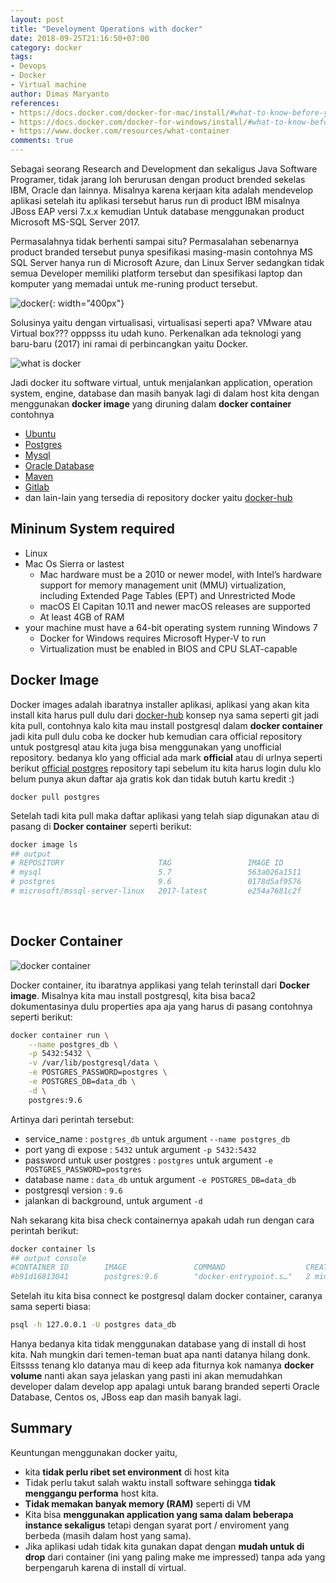 ```yaml
---
layout: post
title: "Develoyment Operations with docker"
date: 2018-09-25T21:16:50+07:00
category: docker
tags: 
- Devops
- Docker
- Virtual machine
author: Dimas Maryanto
references:
- https://docs.docker.com/docker-for-mac/install/#what-to-know-before-you-install
- https://docs.docker.com/docker-for-windows/install/#what-to-know-before-you-install
- https://www.docker.com/resources/what-container
comments: true
---
```


Sebagai seorang Research and Development dan sekaligus Java Software Programer, tidak jarang loh berurusan dengan product brended sekelas IBM, Oracle dan lainnya. Misalnya karena kerjaan kita adalah mendevelop aplikasi setelah itu aplikasi tersebut harus run di product IBM misalnya JBoss EAP versi 7.x.x kemudian Untuk database menggunakan product Microsoft MS-SQL Server 2017. 

Permasalahnya tidak berhenti sampai situ? Permasalahan sebenarnya product branded tersebut punya spesifikasi masing-masin contohnya MS SQL Server hanya run di Microsoft Azure, dan Linux Server sedangkan tidak semua Developer memiliki platform tersebut dan spesifikasi laptop dan komputer yang memadai untuk me-runing product tersebut.

![docker]({{site.baseurl}}/assets/img/posts/devops-docker/logo.png){: width="400px"}

Solusinya yaitu dengan virtualisasi, virtualisasi seperti apa? VMware atau Virtual box??? opppsss itu udah kuno. Perkenalkan ada teknologi yang baru-baru (2017) ini ramai di perbincangkan yaitu Docker.

<!--more-->

![what is docker]({{site.baseurl}}/assets/img/posts/devops-docker/IsDockerSecure.png)

Jadi docker itu software virtual, untuk menjalankan application, operation system, engine, database dan masih banyak lagi di dalam host kita dengan menggunakan **docker image** yang diruning dalam **docker container** contohnya

- [Ubuntu](https://hub.docker.com/r/_/ubuntu/)
- [Postgres](https://hub.docker.com/_/postgres/)
- [Mysql](https://hub.docker.com/_/mysql/)
- [Oracle Database](https://github.com/oracle/docker-images/tree/master/OracleDatabase)
- [Maven](https://hub.docker.com/_/maven/)
- [Gitlab](https://hub.docker.com/r/gitlab/gitlab-ce/)
- dan lain-lain yang tersedia di repository docker yaitu [docker-hub](https://hub.docker.com/)

## Mininum System required

- Linux
- Mac Os Sierra or lastest
    - Mac hardware must be a 2010 or newer model, with Intel’s hardware support for memory management unit (MMU) virtualization, including Extended Page Tables (EPT) and Unrestricted Mode
    - macOS El Capitan 10.11 and newer macOS releases are supported
    - At least 4GB of RAM
- your machine must have a 64-bit operating system running Windows 7 
    - Docker for Windows requires Microsoft Hyper-V to run
    - Virtualization must be enabled in BIOS and CPU SLAT-capable

## Docker Image

Docker images adalah ibaratnya installer aplikasi, aplikasi yang akan kita install kita harus pull dulu dari [docker-hub](https://hub.docker.com/) konsep nya sama seperti git jadi kita pull, contohnya kalo kita mau install postgresql dalam **docker container** jadi kita pull dulu coba ke docker hub kemudian cara official repository untuk postgresql atau kita juga bisa menggunakan yang unofficial repository. bedanya klo yang official ada mark **official** atau di urlnya seperti berikut [official postgres](https://hub.docker.com/_/postgres/) repository tapi sebelum itu kita harus login dulu klo belum punya akun daftar aja gratis kok dan tidak butuh kartu kredit :)

```git
docker pull postgres
```

Setelah tadi kita pull maka daftar aplikasi yang telah siap digunakan atau di pasang di **Docker container** seperti berikut:

```bash
docker image ls
## output
# REPOSITORY                     TAG                 IMAGE ID            CREATED             SIZE
# mysql                          5.7                 563a026a1511        2 weeks ago         372MB
# postgres                       9.6                 0178d5af9576        4 weeks ago         229MB
# microsoft/mssql-server-linux   2017-latest         e254a7681c2f        5 weeks ago         1.44GB
```

<br/>

## Docker Container

![docker container]({{site.baseurl}}/assets/img/posts/devops-docker/Containers.jpg)

Docker container, itu ibaratnya applikasi yang telah terinstall dari **Docker image**. Misalnya kita mau install postgresql, kita bisa baca2 dokumentasinya dulu properties apa aja yang harus di pasang contohnya seperti berikut:

```bash
docker container run \
    --name postgres_db \
    -p 5432:5432 \
    -v /var/lib/postgresql/data \
    -e POSTGRES_PASSWORD=postgres \
    -e POSTGRES_DB=data_db \
    -d \
    postgres:9.6
```

Artinya dari perintah tersebut:

- service_name : `postgres_db` untuk argument `--name postgres_db`
- port yang di expose : `5432` untuk argument `-p 5432:5432`
- password untuk user postgres : `postgres` untuk argument `-e POSTGRES_PASSWORD=postgres`
- database name : `data_db` untuk argument `-e POSTGRES_DB=data_db`
- postgresql version : `9.6` 
- jalankan di background, untuk argument `-d`

Nah sekarang kita bisa check containernya apakah udah run dengan cara perintah berikut:

```bash
docker container ls
## output console
#CONTAINER ID        IMAGE               COMMAND                  CREATED             STATUS              PORTS                    NAMES
#b91d16813041        postgres:9.6        "docker-entrypoint.s…"   2 minutes ago       Up 45 seconds       0.0.0.0:5432->5432/tcp   postgres_db
```

Setelah itu kita bisa connect ke postgresql dalam docker container, caranya sama seperti biasa:

```bash
psql -h 127.0.0.1 -U postgres data_db
```

Hanya bedanya kita tidak menggunakan database yang di install di host kita. Nah mungkin dari temen-teman buat apa nanti datanya hilang donk. Eitssss tenang klo datanya mau di keep ada fiturnya kok namanya **docker volume** nanti akan saya jelaskan yang pasti ini akan memudahkan developer dalam develop app apalagi untuk barang branded seperti Oracle Database, Centos os, JBoss eap dan masih banyak lagi.

## Summary

Keuntungan menggunakan docker yaitu, 

- kita **tidak perlu ribet set environment** di host kita
- Tidak perlu takut salah waktu install software sehingga **tidak menggangu performa** host kita.
- **Tidak memakan banyak memory (RAM)** seperti di VM
- Kita bisa **menggunakan application yang sama dalam beberapa instance sekaligus** tetapi dengan syarat port / enviroment yang berbeda (masih dalam host yang sama).
- Jika aplikasi udah tidak kita gunakan dapat dengan **mudah untuk di drop** dari container (ini yang paling make me impressed) tanpa ada yang berpengaruh karena di install di virtual.